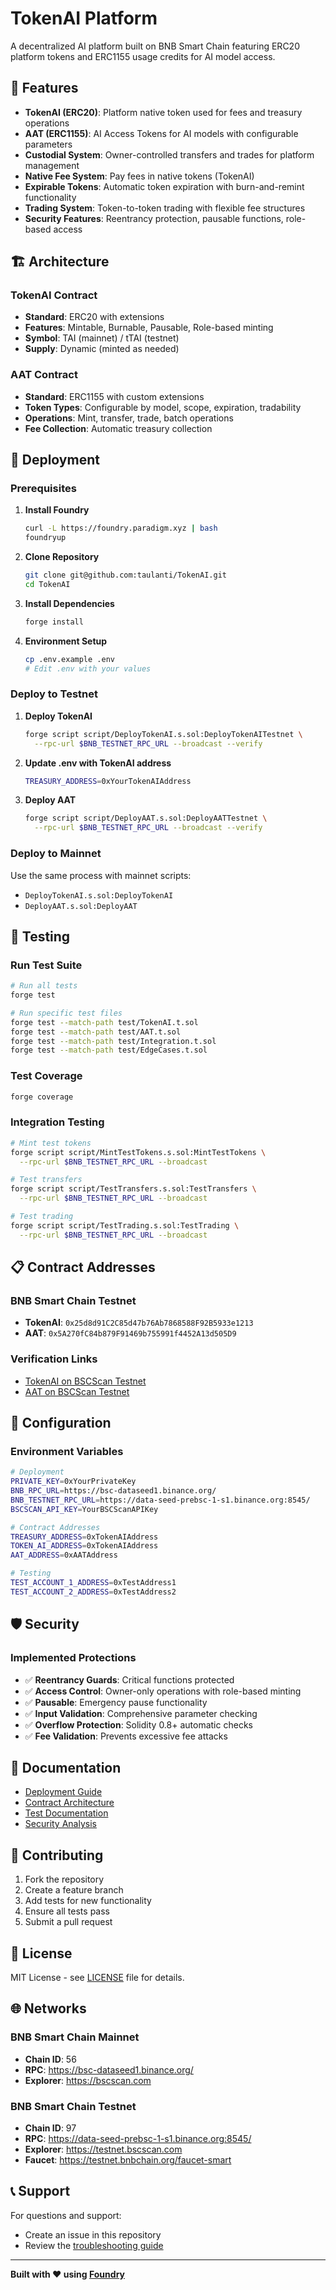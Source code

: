 # TokenAI Platform

A decentralized AI platform built on BNB Smart Chain featuring ERC20 platform tokens and ERC1155 usage credits for AI model access.

## 🌟 Features

- **TokenAI (ERC20)**: Platform native token used for fees and treasury operations
- **AAT (ERC1155)**: AI Access Tokens for AI models with configurable parameters
- **Custodial System**: Owner-controlled transfers and trades for platform management
- **Native Fee System**: Pay fees in native tokens (TokenAI)
- **Expirable Tokens**: Automatic token expiration with burn-and-remint functionality
- **Trading System**: Token-to-token trading with flexible fee structures
- **Security Features**: Reentrancy protection, pausable functions, role-based access

## 🏗️ Architecture

### TokenAI Contract
- **Standard**: ERC20 with extensions
- **Features**: Mintable, Burnable, Pausable, Role-based minting
- **Symbol**: TAI (mainnet) / tTAI (testnet)
- **Supply**: Dynamic (minted as needed)

### AAT Contract  
- **Standard**: ERC1155 with custom extensions
- **Token Types**: Configurable by model, scope, expiration, tradability
- **Operations**: Mint, transfer, trade, batch operations
- **Fee Collection**: Automatic treasury collection

## 🚀 Deployment

### Prerequisites

1. **Install Foundry**
   ```bash
   curl -L https://foundry.paradigm.xyz | bash
   foundryup
   ```

2. **Clone Repository**
   ```bash
   git clone git@github.com:taulanti/TokenAI.git
   cd TokenAI
   ```

3. **Install Dependencies**
   ```bash
   forge install
   ```

4. **Environment Setup**
   ```bash
   cp .env.example .env
   # Edit .env with your values
   ```

### Deploy to Testnet

1. **Deploy TokenAI**
   ```bash
   forge script script/DeployTokenAI.s.sol:DeployTokenAITestnet \
     --rpc-url $BNB_TESTNET_RPC_URL --broadcast --verify
   ```

2. **Update .env with TokenAI address**
   ```bash
   TREASURY_ADDRESS=0xYourTokenAIAddress
   ```

3. **Deploy AAT**
   ```bash
   forge script script/DeployAAT.s.sol:DeployAATTestnet \
     --rpc-url $BNB_TESTNET_RPC_URL --broadcast --verify
   ```

### Deploy to Mainnet

Use the same process with mainnet scripts:
- `DeployTokenAI.s.sol:DeployTokenAI`
- `DeployAAT.s.sol:DeployAAT`

## 🧪 Testing

### Run Test Suite

```bash
# Run all tests
forge test

# Run specific test files
forge test --match-path test/TokenAI.t.sol
forge test --match-path test/AAT.t.sol
forge test --match-path test/Integration.t.sol
forge test --match-path test/EdgeCases.t.sol
```

### Test Coverage

```bash
forge coverage
```

### Integration Testing

```bash
# Mint test tokens
forge script script/MintTestTokens.s.sol:MintTestTokens \
  --rpc-url $BNB_TESTNET_RPC_URL --broadcast

# Test transfers
forge script script/TestTransfers.s.sol:TestTransfers \
  --rpc-url $BNB_TESTNET_RPC_URL --broadcast

# Test trading
forge script script/TestTrading.s.sol:TestTrading \
  --rpc-url $BNB_TESTNET_RPC_URL --broadcast
```

## 📋 Contract Addresses

### BNB Smart Chain Testnet
- **TokenAI**: `0x25d8d91C2C85d47b76Ab7868588F92B5933e1213`
- **AAT**: `0x5A270fC84b879F91469b755991f4452A13d505D9`

### Verification Links
- [TokenAI on BSCScan Testnet](https://testnet.bscscan.com/address/0x25d8d91c2c85d47b76ab7868588f92b5933e1213)
- [AAT on BSCScan Testnet](https://testnet.bscscan.com/address/0x5a270fc84b879f91469b755991f4452a13d505d9)

## 🔧 Configuration

### Environment Variables

```bash
# Deployment
PRIVATE_KEY=0xYourPrivateKey
BNB_RPC_URL=https://bsc-dataseed1.binance.org/
BNB_TESTNET_RPC_URL=https://data-seed-prebsc-1-s1.binance.org:8545/
BSCSCAN_API_KEY=YourBSCScanAPIKey

# Contract Addresses
TREASURY_ADDRESS=0xTokenAIAddress
TOKEN_AI_ADDRESS=0xTokenAIAddress  
AAT_ADDRESS=0xAATAddress

# Testing
TEST_ACCOUNT_1_ADDRESS=0xTestAddress1
TEST_ACCOUNT_2_ADDRESS=0xTestAddress2
```

## 🛡️ Security

### Implemented Protections
- ✅ **Reentrancy Guards**: Critical functions protected
- ✅ **Access Control**: Owner-only operations with role-based minting
- ✅ **Pausable**: Emergency pause functionality
- ✅ **Input Validation**: Comprehensive parameter checking
- ✅ **Overflow Protection**: Solidity 0.8+ automatic checks
- ✅ **Fee Validation**: Prevents excessive fee attacks

## 📖 Documentation

- [Deployment Guide](script/README.md)
- [Contract Architecture](src/)
- [Test Documentation](test/)
- [Security Analysis](test/EdgeCases.t.sol)

## 🤝 Contributing

1. Fork the repository
2. Create a feature branch
3. Add tests for new functionality
4. Ensure all tests pass
5. Submit a pull request

## 📄 License

MIT License - see [LICENSE](LICENSE) file for details.

## 🌐 Networks

### BNB Smart Chain Mainnet
- **Chain ID**: 56
- **RPC**: https://bsc-dataseed1.binance.org/
- **Explorer**: https://bscscan.com

### BNB Smart Chain Testnet  
- **Chain ID**: 97
- **RPC**: https://data-seed-prebsc-1-s1.binance.org:8545/
- **Explorer**: https://testnet.bscscan.com
- **Faucet**: https://testnet.bnbchain.org/faucet-smart

## 📞 Support

For questions and support:
- Create an issue in this repository
- Review the [troubleshooting guide](script/README.md#troubleshooting)

---

**Built with ❤️ using [Foundry](https://getfoundry.sh/)**
